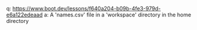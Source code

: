 q: https://www.boot.dev/lessons/f640a204-b09b-4fe3-979d-e6a122edeaad
a: A 'names.csv' file in a 'workspace' directory in the home directory